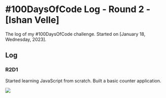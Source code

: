 # #100DaysOfCode Log - Round 2 - [Ishan Velle]

The log of my #100DaysOfCode challenge. Started on [January 18, Wednesday, 2023].

## Log

### R2D1 
Started learning JavaScript from scratch. Built a basic counter application. 

[![](https://img.shields.io/badge/Twitter-informational?style=flat&logo=twitter&logoColor=deepskyblue&color=111)](https://twitter.com/thefoss_m/status/1615744132227661824?ref_src=twsrc%5Etfw%7Ctwcamp%5Etweetembed%7Ctwterm%5E1615744132227661824%7Ctwgr%5E%7Ctwcon%5Es1_c10&ref_url=https%3A%2F%2Fpublish.twitter.com%2F%3Fquery%3Dhttps3A2F2Ftwitter.com2Fthefoss_m2Fstatus2F1615744132227661824widget%3DTweet)



